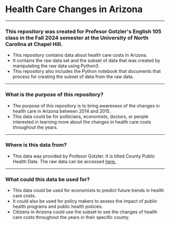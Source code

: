 # Health Care Changes in Arizona
---------------------------------------------------------------------------------------------------------------------------------------------
### This repository was created for Profesor Gotzler's English 105 class in the Fall 2024 semester at the University of North Carolina at Chapel Hill. 
* This repository contains data about health care costs in Arizona.
* It contains the raw data set and the subset of data that was created by manipulating the raw data using Python3.
* This repository also includes the Python notebook that documents that process for creating the subset of data from the raw data.

---------------------------------------------------------------------------------------------------------------------------------------------
### What is the purpose of this repository?
* The purpose of this repository is to bring awareness of the changes in health care in Arizona between 2014 and 2015.
* This data could be for politicians, economists, doctors, or people interested in learning more about the changes in health care costs throughout the years.

---------------------------------------------------------------------------------------------------------------------------------------------
### Where is this data from?
* This data was provided by Profesor Gotzler. It is titled County Public Health Data. The raw data can be accessed [here.](https://github.com/rawalker25/Arizona-Health-Care-Data/blob/main/CountyHealthData_2014-2015.csv)

---------------------------------------------------------------------------------------------------------------------------------------------
### What could this data be used for?
* This data could be used for economists to predict future trends in health care costs.
* It could also be used for policy makers to assess the impact of public health programs and public health policies.
* Citizens in Arizona could use the subset to see the changes of health care costs throughout the years in their specific county.
